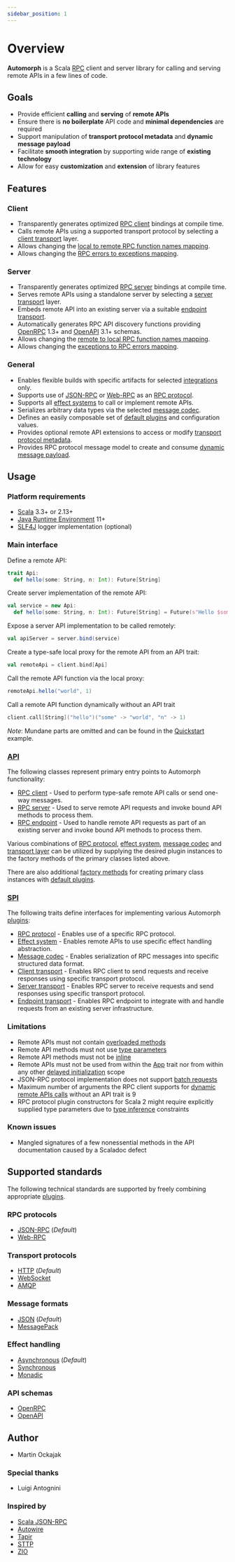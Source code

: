 ```yaml
---
sidebar_position: 1
---
```


# Overview

**Automorph** is a Scala [RPC](https://en.wikipedia.org/wiki/Remote_procedure_call) client and server library
for calling and serving remote APIs in a few lines of code.

## Goals

- Provide efficient **calling** and **serving** of **remote APIs**
- Ensure there is **no boilerplate** API code and **minimal dependencies** are required
- Support manipulation of **transport protocol metadata** and **dynamic message payload**
- Facilitate **smooth integration** by supporting wide range of **existing technology**
- Allow for easy **customization** and **extension** of library features


## Features

### Client

- Transparently generates optimized [RPC client](https://automorph.org/docs/Quickstart#static-client) bindings at compile time.
- Calls remote APIs using a supported transport protocol by selecting a [client transport](https://automorph.org/docs/Plugins#client-transport) layer.
- Allows changing the [local to remote RPC function names mapping](https://automorph.org/docs/Examples#client-function-names).
- Allows changing the [RPC errors to exceptions mapping](https://automorph.org/docs/Examples#client-error-mapping).

### Server

- Transparently generates optimized [RPC server](https://automorph.org/docs/Quickstart#server) bindings at compile time.
- Serves remote APIs using a standalone server by selecting a [server transport](https://automorph.org/docs/Plugins#server-transport) layer.
- Embeds remote API into an existing server via a suitable [endpoint transport](https://automorph.org/docs/Plugins#endpoint-transport).
- Automatically generates RPC API discovery functions providing [OpenRPC](https://spec.open-rpc.org) 1.3+ and [OpenAPI](https://www.openapis.org) 3.1+ schemas.
- Allows changing the [remote to local RPC function names mapping](https://automorph.org/docs/Examples#server-function-names).
- Allows changing the [exceptions to RPC errors mapping](https://automorph.org/docs/Examples#server-error-mapping).

### General

- Enables flexible builds with specific artifacts for selected [integrations](https://automorph.org/docs/Plugins) only.
- Supports use of [JSON-RPC](https://www.jsonrpc.org/specification) or [Web-RPC](https://automorph.org/docs/Web-RPC) as an [RPC protocol](https://automorph.org/docs/Plugins#rpc-protocol).
- Supports all [effect systems](https://automorph.org/docs/Plugins#effect-system) to call or implement remote APIs.
- Serializes arbitrary data types via the selected [message codec](https://automorph.org/docs/Examples#data-type-serialization).
- Defines an easily composable set of [default plugins](https://automorph.org/docs/Plugins#default-plugins) and configuration values.
- Provides optional remote API extensions to access or modify [transport protocol metadata](https://automorph.org/docs/Examples#metadata).
- Provides RPC protocol message model to create and consume [dynamic message payload](https://automorph.org/docs/Examples#dynamic-payload).



## Usage

### Platform requirements

- [Scala](https://www.scala-lang.org/) 3.3+ or 2.13+
- [Java Runtime Environment](https://openjdk.java.net/) 11+
- [SLF4J](http://www.slf4j.org/) logger implementation (optional)

### Main interface

Define a remote API:
```scala
trait Api:
  def hello(some: String, n: Int): Future[String]
```

Create server implementation of the remote API:
```scala
val service = new Api:
  def hello(some: String, n: Int): Future[String] = Future(s"Hello $some $n!")
```

Expose a server API implementation to be called remotely:
```scala
val apiServer = server.bind(service)
```

Create a type-safe local proxy for the remote API from an API trait:
```scala
val remoteApi = client.bind[Api]
```

Call the remote API function via the local proxy:
```scala
remoteApi.hello("world", 1)
```

Call a remote API function dynamically without an API trait
```scala
client.call[String]("hello")("some" -> "world", "n" -> 1)
```

*Note*: Mundane parts are omitted and can be found in the [Quickstart](https://automorph.org/docs/Quickstart) example.

### [API](https://automorph.org/api/automorph.html)

The following classes represent primary entry points to Automorph functionality:

- [RPC client](https://automorph.org/api/automorph/RpcClient.html) - Used to perform type-safe remote API calls or send one-way messages.
- [RPC server](https://automorph.org/api/automorph/RpcServer.html) - Used to serve remote API requests and invoke bound API methods to process them.
- [RPC endpoint](https://automorph.org/api/automorph/RpcEndpoint.html) - Used to handle remote API requests as part of an existing server
and invoke bound API methods to process them.

Various combinations of [RPC protocol](https://automorph.org/docs/Plugins#rpc-protocol), [effect system](https://automorph.org/docs/Plugins#effect-system),
[message codec](https://automorph.org/docs/Plugins#message-codec) and [transport layer](https://automorph.org/docs/Plugins#transport-layer) can be utilized by
supplying the desired plugin instances to the factory methods of the primary classes listed above.

There are also additional [factory methods](https://automorph.org/api/automorph/Default$.html) for
creating primary class instances with [default plugins](https://automorph.org/docs/Plugins#default-plugins).


### [SPI](https://automorph.org/api/automorph/spi.html)

The following traits define interfaces for implementing various Automorph [plugins](https://automorph.org/docs/Plugins):

- [RPC protocol](https://automorph.org/api/automorph/spi/RpcProtocol.html) -
Enables use of a specific RPC protocol.
- [Effect system](https://automorph.org/api/automorph/spi/EffectSystem.html) - 
Enables remote APIs to use specific effect handling abstraction.
- [Message codec](https://automorph.org/api/automorph/spi/MessageCodec.html) -
Enables serialization of RPC messages into specific structured data format.
- [Client transport](https://automorph.org/api/automorph/spi/ClientTransport.html) -
Enables RPC client to send requests and receive responses using specific transport protocol.
- [Server transport](https://automorph.org/api/automorph/spi/ServerTransport.html) -
Enables RPC server to receive requests and send responses using specific transport protocol.
- [Endpoint transport](https://automorph.org/api/automorph/spi/EndpointTransport.html) -
Enables RPC endpoint to integrate with and handle requests from an existing server infrastructure.


### Limitations

- Remote APIs must not contain [overloaded methods](https://en.wikipedia.org/wiki/Function_overloading)
- Remote API methods must not use [type parameters](https://docs.scala-lang.org/tour/polymorphic-methods.html)
- Remote API methods must not be [inline](https://docs.scala-lang.org/scala3/guides/macros/inline.html)
- Remote APIs must not be used from within the [App](https://scala-lang.org/api/3.x/scala/App.html) trait nor from within any other [delayed initialization](https://scala-lang.org/api/3.x/scala/DelayedInit.html) scope
- JSON-RPC protocol implementation does not support [batch requests](https://www.jsonrpc.org/specification#batch)
- Maximum number of arguments the RPC client supports for [dynamic remote APIs calls](https://automorph.org/docs/Quickstart#dynamic-client) without an API trait is 9
- RPC protocol plugin constructors for Scala 2 might require explicitly supplied type parameters due to [type inference](https://docs.scala-lang.org/tour/type-inference.html) constraints


### Known issues

- Mangled signatures of a few nonessential methods in the API documentation caused by a Scaladoc defect


## Supported standards

The following technical standards are supported by freely combining appropriate
[plugins](https://automorph.org/docs/Plugins).

### RPC protocols

- [JSON-RPC](https://www.jsonrpc.org/specification) (*Default*)
- [Web-RPC](https://automorph.org/docs/Web-RPC)

### Transport protocols

- [HTTP](https://en.wikipedia.org/wiki/Hypertext_Transfer_Protocol) (*Default*)
- [WebSocket](https://en.wikipedia.org/wiki/WebSocket)
- [AMQP](https://en.wikipedia.org/wiki/Advanced_Message_Queuing_Protocol)

### Message formats

- [JSON](https://www.json.org) (*Default*)
- [MessagePack](https://msgpack.org)

### Effect handling

- [Asynchronous](https://docs.scala-lang.org/overviews/core/futures.html) (*Default*)
- [Synchronous](https://docs.scala-lang.org/scala3/book/taste-functions.html)
- [Monadic](https://blog.softwaremill.com/figuring-out-scala-functional-programming-libraries-af8230efccb4)

### API schemas

- [OpenRPC](https://spec.open-rpc.org)
- [OpenAPI](https://www.openapis.org)


## Author

- Martin Ockajak


### Special thanks

- Luigi Antognini


### Inspired by

- [Scala JSON-RPC](https://github.com/shogowada/scala-json-rpc)
- [Autowire](https://github.com/lihaoyi/autowire)
- [Tapir](https://tapir.softwaremill.com)
- [STTP](https://sttp.softwaremill.com)
- [ZIO](https://zio.dev)
